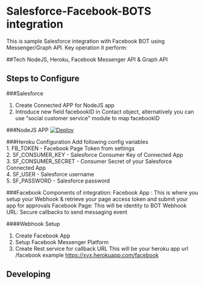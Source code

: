 # Salesforce-Facebook-BOTS integration 



This is sample Salesforce integration with Facebook BOT using Messenger/Graph API. 
Key operation it perform:

##Tech
NodeJS, Heroku, Facebook Messenger API & Graph API

## Steps to Configure 
###Salesforce
1. Create Connected APP for NodeJS app
2. Introduce new  field facebookID in Contact object, alternatively you can use “social customer service” module to map facebookID

###NodeJS APP
[![Deploy](https://www.herokucdn.com/deploy/button.svg)](https://heroku.com/deploy)

###Heroku Configuration
Add following config variables <br>
        1. FB_TOKEN - Facebook Page Token from settings <br>
        2. SF_CONSUMER_KEY - Salesforce Consumer Key of Connected App <br>
        3. SF_CONSUMER_SECRET - Consumer Secret of your Salesforce Connected App <br>
        4. SF_USER - Salesforce username <br>
        5. SF_PASSWORD - Salesforce password <br>

###Facebook
Components of integration:
Facebook App :  This is where you setup your Webhook & retrieve your page access token and submit your app for approvals
Facebook Page:  This will be identity to BOT
Webhook URL:  Secure callbacks  to send messaging event

####Webhook Setup
1. Create Facebook App
2. Setup Facebook Messenger Platform
3. Create Rest service for callback URL 
	 This will be your heroku app url /facebook example  https://xyx.herokuapp.com/facebook


## Developing



